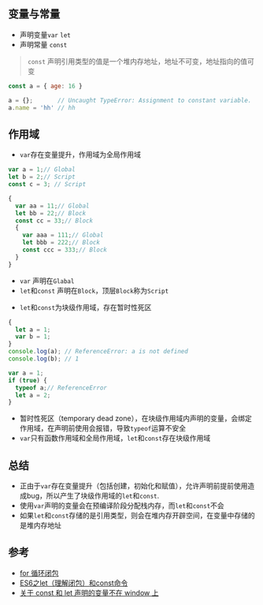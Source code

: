 ## 变量与常量

* 声明变量`var` `let`
* 声明常量 `const`

> `const` 声明引用类型的值是一个堆内存地址，地址不可变，地址指向的值可变

```javascript
const a = { age: 16 }

a = {};       // Uncaught TypeError: Assignment to constant variable.
a.name = 'hh' // hh
```


## 作用域
* `var`存在变量提升，作用域为全局作用域

```js
var a = 1;// Global
let b = 2;// Script
const c = 3; // Script

{
  var aa = 11;// Global
  let bb = 22;// Block
  const cc = 33;// Block
  {
    var aaa = 111;// Global
    let bbb = 222;// Block
    const ccc = 333;// Block
  }
}
```

  -  `var` 声明在`Glabal`
  -  `let`和`const` 声明在`Block`，顶层`Block`称为`Script`

* `let`和`const`为块级作用域，存在暂时性死区

```js
{
  let a = 1;
  var b = 1;
}
console.log(a); // ReferenceError: a is not defined
console.log(b); // 1
```

```js
var a = 1;
if (true) {
  typeof a;// ReferenceError
  let a = 2;
}
```

* 暂时性死区（temporary dead zone），在块级作用域内声明的变量，会绑定作用域，在声明前使用会报错，导致`typeof`运算不安全
* `var`只有函数作用域和全局作用域，`let`和`const`存在块级作用域

## 总结
* 正由于`var`存在变量提升（包括创建，初始化和赋值），允许声明前提前使用造成bug，所以产生了块级作用域的`let`和`const`.
* 使用`var`声明的变量会在预编译阶段分配栈内存，而`let`和`const`不会
* 如果`let`和`const`存储的是引用类型，则会在堆内存开辟空间，在变量中存储的是堆内存地址

## 参考
* [for 循环闭包](https://github.com/shuch/blog/tree/master/scope/block)
* [ES6之let（理解闭包）和const命令](https://www.cnblogs.com/zhuzhenwei918/p/6131345.html)
* [关于 const 和 let 声明的变量不在 window 上](https://github.com/Advanced-Frontend/Daily-Interview-Question/issues/30)






